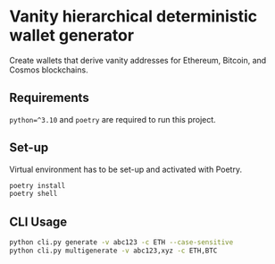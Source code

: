 # Vanity hierarchical deterministic wallet generator

Create wallets that derive vanity addresses for Ethereum, Bitcoin, and Cosmos
blockchains.

## Requirements

`python=^3.10` and `poetry` are required to run this project.

## Set-up

Virtual environment has to be set-up and activated with Poetry.

```bash
poetry install
poetry shell
```

## CLI Usage

```bash
python cli.py generate -v abc123 -c ETH --case-sensitive
python cli.py multigenerate -v abc123,xyz -c ETH,BTC
```
